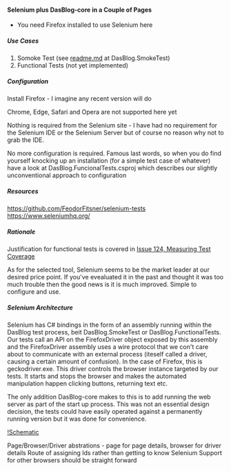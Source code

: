 #### Selenium plus DasBlog-core in a Couple of Pages
* You need Firefox installed to use Selenium here

##### Use Cases
1. Somoke Test (see [readme.md](DasBlog.SmokeTest/readme.md) at DasBlog.SmokeTest)
2. Functional Tests (not yet implemented)

##### Configuration
Install Firefox - I imagine any recent version will do

Chrome, Edge, Safari and Opera are not supported here yet

Nothing is required from the Selenium site - I have had no requirement for the Selenium IDE
or the Selenium Server but of course no reason why not to grab the IDE.

No more configuration is required.  Famous last words, so when you do find yourself
knocking up an installation (for a simple test case of whatever) have a look at
DasBlog.FuncionalTests.csproj which describes our slightly unconventional approach
to configuration

##### Resources
https://github.com/FeodorFitsner/selenium-tests
https://www.seleniumhq.org/

##### Rationale
Justification for functional tests is covered in [Issue 124, Measuring Test Coverage](https://github.com/poppastring/dasblog-core/issues/124)

As for the selected tool, Selenium seems to be the market leader at our desired price point.
If you've evealuated it in the past and thought it was too much trouble then the good news is it is 
much improved.  Simple to configure and use.


##### Selenium Architecture
Selenium has C# bindings in the form of an assembly running within the DasBlog test process,
beit DasBlog.SmokeTest or DasBlog.FunctionalTests.  Our tests call an API on the
FirefoxDriver object exposed
by this assembly and the FirefoxDriver assembly uses a wire protocol that we con't care about to communicate
with an external process (iteself called a driver, causing a certain amount of confusion).
In the case of Firefox, this is geckodriver.exe.  This driver controls the browser instance
targeted by our tests.  It starts and stops the browser and makes the automated manipulation happen
clicking buttons, returning text etc.

The only addition DasBlog-core makes to this is to add running the web server as
part of the start up process.  This was not an essential design decision, the tests could
have easily operated against a permanently running version but it was done for convenience.

[!Schematic](SmokeTestArch.png)


Page/Browser/Driver abstrations - page for page details, browser for driver details
Route of assigning Ids rather than getting to know Selenium
Support for other browsers should be straight forward